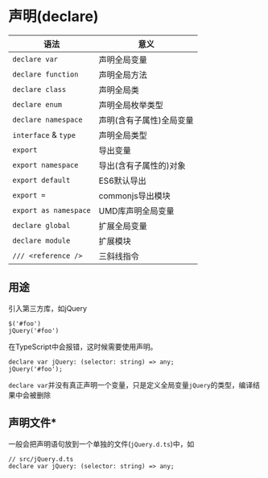 # 声明(declare)
|语法|意义|
-|-|
|`declare var`|声明全局变量|
|`declare function`|声明全局方法|
|`declare class`|声明全局类|
|`declare enum`|声明全局枚举类型|
|`declare namespace`|声明(含有子属性)全局变量|
|`interface` & `type`|声明全局类型|
|`export`|导出变量|
|`export namespace`|导出(含有子属性的)对象|
|`export default`|ES6默认导出|
|`export =`|commonjs导出模块|
|`export as namespace`|UMD库声明全局变量|
|`declare global`|扩展全局变量|
|`declare module`|扩展模块|
|`/// <reference />`|三斜线指令|

## 用途
引入第三方库，如jQuery
```
$('#foo')
jQuery('#foo')
```
在TypeScript中会报错，这时候需要使用声明。
```
declare var jQuery: (selector: string) => any;
jQuery('#foo');
```
`declare var`并没有真正声明一个变量，只是定义全局变量`jQuery`的类型，编译结果中会被删除
## 声明文件*
一般会把声明语句放到一个单独的文件(`jQuery.d.ts`)中，如
```
// src/jQuery.d.ts
declare var jQuery: (selector: string) => any;
```